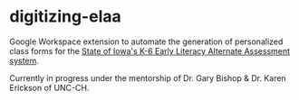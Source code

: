 # digitizing-elaa
Google Workspace extension to automate the generation of personalized class forms for the [State of Iowa's K-6 Early Literacy Alternate Assessment system](https://educateiowa.gov/pk-12/special-education/assessment-and-testing/iowas-alternate-assessments-students-significant).

Currently in progress under the mentorship of Dr. Gary Bishop & Dr. Karen Erickson of UNC-CH.

